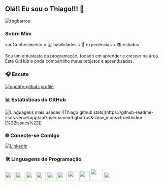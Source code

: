 ## Olá!! Eu sou o Thiago!!! 👋

<p align="left">
  <img src="https://komarev.com/ghpvc/?username=tbgbarros&label=Profile%20views&color=0e75b6&style=flat" alt="tbgbarros" />
</p>

### Sobre Mim
var Conhecimento = 💻 habilidades + 🔧 experiências + 📚 estudos

Sou um entusiasta da programação, focado em aprender e crescer na área. Este GitHub é onde compartilho meus projetos e aprendizados.

### 🎧 Escute
[![spotify-github-profile](https://spotify-github-profile.kittinanx.com/api/view?uid=khreul7u18hahgsji0ooq24m4&cover_image=true&theme=default&show_offline=false&background_color=121212&interchange=false)](https://github.com/kittinan/spotify-github-profile)

### 📊 Estatísticas do GitHub
<img src="https://github-readme-stats.vercel.app/api/top-langs/?username=tbgbarros&layout=compact" alt="Linguagens mais usadas">
![Thiago github stats](https://github-readme-stats.vercel.app/api?username=tbgbarros&show_icons=true&hide=[%22issues%22])

### 🌐 Conecte-se Comigo
[![LinkedIn](https://img.shields.io/badge/LinkedIn-0077B5?style=for-the-badge&logo=linkedin&logoColor=white)](https://www.linkedin.com/in/thiago-gomes-98b9a881/)

### 🛠️ Linguagens de Programação
<img src='https://github.com/MarikIshtar007/MarikIshtar007/blob/master/images/python2.png' height='30'/>  
<img src='https://github.com/MarikIshtar007/MarikIshtar007/blob/master/images/html.svg' width='30'/> 
<img src='https://github.com/MarikIshtar007/MarikIshtar007/blob/master/images/java.svg' width='30'/> 
<img src='https://github.com/MarikIshtar007/MarikIshtar007/blob/master/images/kotlin.svg' width='30'/> 
<img src='https://github.com/MarikIshtar007/MarikIshtar007/blob/master/images/css.svg' width='30'/> 
<img src='https://github.com/MarikIshtar007/MarikIshtar007/blob/master/images/js.svg' width='30'/> 
<img src='https://github.com/MarikIshtar007/MarikIshtar007/blob/master/images/bootstrap.svg' width='33'/> 
<img src='https://github.com/MarikIshtar007/MarikIshtar007/blob/master/images/dart.svg' width='33'/> 
<img src='https://github.com/MarikIshtar007/MarikIshtar007/blob/master/images/php.svg' width='40'/> 
<img src='https://github.com/MarikIshtar007/MarikIshtar007/blob/master/images/sql.svg' width='30'/>
